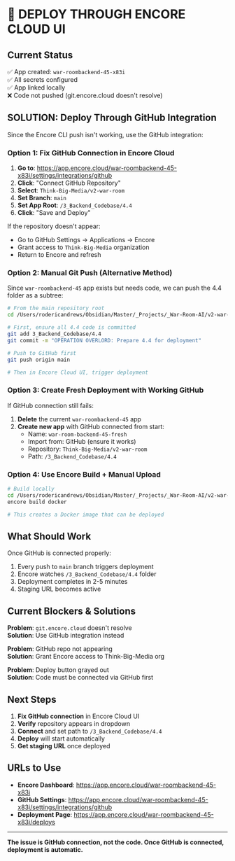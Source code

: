 # 🚀 DEPLOY THROUGH ENCORE CLOUD UI

## Current Status
✅ App created: `war-roombackend-45-x83i`  
✅ All secrets configured  
✅ App linked locally  
❌ Code not pushed (git.encore.cloud doesn't resolve)

## SOLUTION: Deploy Through GitHub Integration

Since the Encore CLI push isn't working, use the GitHub integration:

### Option 1: Fix GitHub Connection in Encore Cloud

1. **Go to**: https://app.encore.cloud/war-roombackend-45-x83i/settings/integrations/github
2. **Click**: "Connect GitHub Repository"
3. **Select**: `Think-Big-Media/v2-war-room`
4. **Set Branch**: `main`
5. **Set App Root**: `/3_Backend_Codebase/4.4`
6. **Click**: "Save and Deploy"

If the repository doesn't appear:
- Go to GitHub Settings → Applications → Encore
- Grant access to `Think-Big-Media` organization
- Return to Encore and refresh

### Option 2: Manual Git Push (Alternative Method)

Since `war-roombackend-45` app exists but needs code, we can push the 4.4 folder as a subtree:

```bash
# From the main repository root
cd /Users/rodericandrews/Obsidian/Master/_Projects/_War-Room-AI/v2-war-room

# First, ensure all 4.4 code is committed
git add 3_Backend_Codebase/4.4
git commit -m "OPERATION OVERLORD: Prepare 4.4 for deployment"

# Push to GitHub first
git push origin main

# Then in Encore Cloud UI, trigger deployment
```

### Option 3: Create Fresh Deployment with Working GitHub

If GitHub connection still fails:

1. **Delete** the current `war-roombackend-45` app
2. **Create new app** with GitHub connected from start:
   - Name: `war-room-backend-45-fresh`
   - Import from: GitHub (ensure it works)
   - Repository: `Think-Big-Media/v2-war-room`
   - Path: `/3_Backend_Codebase/4.4`

### Option 4: Use Encore Build + Manual Upload

```bash
# Build locally
cd /Users/rodericandrews/Obsidian/Master/_Projects/_War-Room-AI/v2-war-room/3_Backend_Codebase/4.4
encore build docker

# This creates a Docker image that can be deployed
```

## What Should Work

Once GitHub is connected properly:
1. Every push to `main` branch triggers deployment
2. Encore watches `/3_Backend_Codebase/4.4` folder
3. Deployment completes in 2-5 minutes
4. Staging URL becomes active

## Current Blockers & Solutions

**Problem**: `git.encore.cloud` doesn't resolve  
**Solution**: Use GitHub integration instead

**Problem**: GitHub repo not appearing  
**Solution**: Grant Encore access to Think-Big-Media org

**Problem**: Deploy button grayed out  
**Solution**: Code must be connected via GitHub first

## Next Steps

1. **Fix GitHub connection** in Encore Cloud UI
2. **Verify** repository appears in dropdown
3. **Connect** and set path to `/3_Backend_Codebase/4.4`
4. **Deploy** will start automatically
5. **Get staging URL** once deployed

## URLs to Use

- **Encore Dashboard**: https://app.encore.cloud/war-roombackend-45-x83i
- **GitHub Settings**: https://app.encore.cloud/war-roombackend-45-x83i/settings/integrations/github
- **Deployment Page**: https://app.encore.cloud/war-roombackend-45-x83i/deploys

---

**The issue is GitHub connection, not the code. Once GitHub is connected, deployment is automatic.**